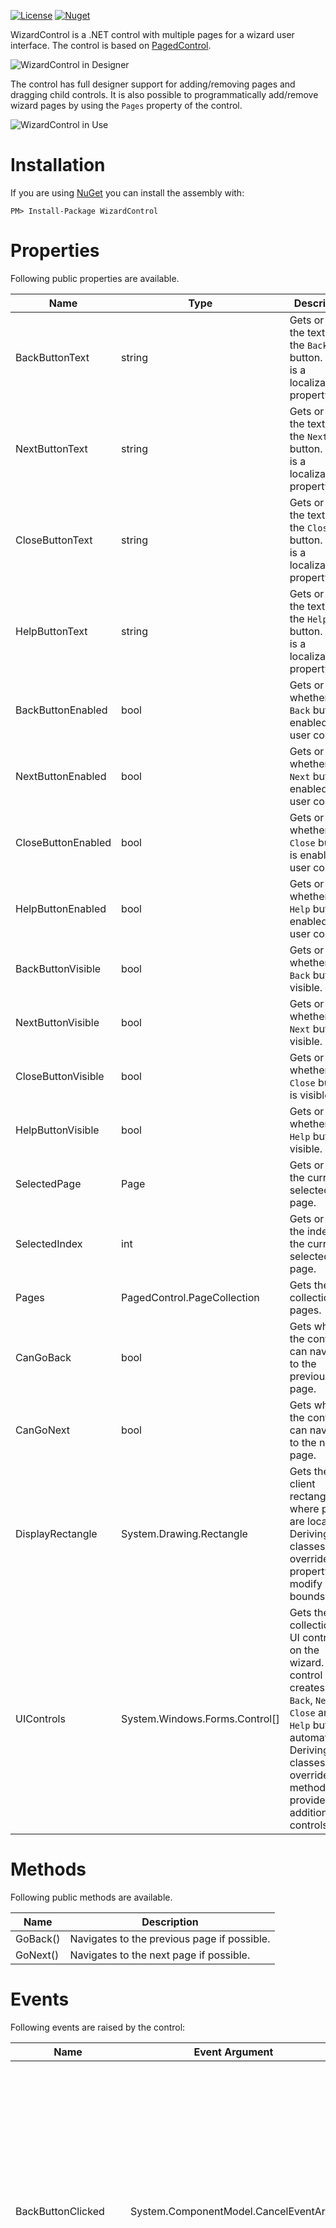 [![License](http://img.shields.io/github/license/oozcitak/wizardcontrol.svg?style=flat-square)](https://opensource.org/licenses/MIT)
[![Nuget](https://img.shields.io/nuget/v/WizardControl.svg?style=flat-square)](https://www.nuget.org/packages/WizardControl)

WizardControl is a .NET control with multiple pages for a wizard user interface. The control is based on [PagedControl](https://github.com/oozcitak/PagedControl).

![WizardControl in Designer](https://raw.githubusercontent.com/wiki/oozcitak/WizardControl/WizardControl.designer.png)

The control has full designer support for adding/removing pages and dragging child controls. It is also possible to programmatically add/remove wizard pages by using the `Pages` property of the control.

![WizardControl in Use](https://raw.githubusercontent.com/wiki/oozcitak/WizardControl/WizardControl.in_use.png)

# Installation #

If you are using [NuGet](https://nuget.org/) you can install the assembly with:

`PM> Install-Package WizardControl`

# Properties #

Following public properties are available.

|Name|Type|Description|
|----|----|-----------|
|BackButtonText    |string                        |Gets or sets the text of the `Back` button. This is a localizable property.|
|NextButtonText    |string                        |Gets or sets the text of the `Next` button. This is a localizable property.|
|CloseButtonText   |string                        |Gets or sets the text of the `Close` button. This is a localizable property.|
|HelpButtonText    |string                        |Gets or sets the text of the `Help` button. This is a localizable property.|
|BackButtonEnabled |bool                          |Gets or sets whether the `Back` button is enabled by user code.|
|NextButtonEnabled |bool                          |Gets or sets whether the `Next` button is enabled by user code.|
|CloseButtonEnabled|bool                          |Gets or sets whether the `Close` button is enabled by user code.|
|HelpButtonEnabled |bool                          |Gets or sets whether the `Help` button is enabled by user code.|
|BackButtonVisible |bool                          |Gets or sets whether the `Back` button is visible.|
|NextButtonVisible |bool                          |Gets or sets whether the `Next` button is visible.|
|CloseButtonVisible|bool                          |Gets or sets whether the `Close` button is visible.|
|HelpButtonVisible |bool                          |Gets or sets whether the `Help` button is visible.|
|SelectedPage      |Page                          |Gets or sets the currently selected page.|
|SelectedIndex     |int                           |Gets or sets the index of the currently selected page.|
|Pages             |PagedControl.PageCollection   |Gets the collection of pages.|
|CanGoBack         |bool                          |Gets whether the control can navigate to the previous page.|
|CanGoNext         |bool                          |Gets whether the control can navigate to the next page.|
|DisplayRectangle  |System.Drawing.Rectangle      |Gets the client rectangle where pages are located. Deriving classes can override this property to modify page bounds.|
|UIControls        |System.Windows.Forms.Control[]|Gets the collection of UI controls on the wizard. The control creates the `Back`, `Next`, `Close` and `Help` buttons automatically. Deriving classes can override this method to provide additional UI controls.|

# Methods #

Following public methods are available.

|Name|Description|
|----|-----------|
|GoBack()|Navigates to the previous page if possible.|
|GoNext()|Navigates to the next page if possible.|

# Events #

Following events are raised by the control:

|Name|Event Argument|Description|
|----|--------------|-----------|
|BackButtonClicked |System.ComponentModel.CancelEventArgs|Occurs when the `Back` button of the wizard is clicked by the user. The control switches to the previous page (if any) by default. It is possible to cancel the default page switching behavior by setting `Cancel = true` of the event arguments while handling the event.|
|NextButtonClicked |System.ComponentModel.CancelEventArgs|Occurs when the `Next` button of the wizard is clicked by the user. The control switches to the next page (if any) by default. It is possible to cancel the default page switching behavior by setting `Cancel = true` of the event arguments while handling the event.|
|CloseButtonClicked|System.ComponentModel.CancelEventArgs|Occurs when the `Close` button of the wizard is clicked by the user. The control closes the containing form by default. It is possible to cancel the default behavior by setting `Cancel = true` of the event arguments while handling the event.|
|HelpButtonClicked |System.EventArgs                     |Occurs when the `Help` button of the wizard is clicked by the user.|
|CurrentPageChanging|PagedControl.PageChangingEventArgs|Occurs before the selected page changes. The event arguments contains references to the currently selected page and the page to become selected. It is possible to make the control navigate to a different page by setting the `NewPage` property of the event arguments, or to cancel navigation entirely by setting `Cancel = true` while handling the event.|
|CurrentPageChanged |PagedControl.PageChangedEventArgs |Occurs after the selected page changes. The event arguments contains references to the currently selected page and the previous selected page.|
|PageAdded  |PagedControl.PageEventArgs|Occurs after a new page is added to the page collection. The event arguments contains a reference to the new page.|
|PageRemoved|PagedControl.PageEventArgs|Occurs after an existing page is removed from the page collection. The event arguments contains a reference to the removed page.|
|PageValidating|PagedControl.PageValidatingEventArgs|Occurs before the selected page changes and it needs to be validated. The event arguments contains a reference to the currently selected page. By setting `Cancel = true` while handling the event, the validation stops and the selected page is not changed.|
|PageValidated |PagedControl.PageEventArgs          |Occurs before the selected page changes and after it is successfully validated. The event arguments contains a reference to the currently selected page.|
|PageHidden    |PagedControl.PageEventArgs          |Occurs before the selected page changes and after the currently selected page is hidden. The event arguments contains a reference to the page.|
|PageShown     |PagedControl.PageEventArgs          |Occurs before the selected page changes and the page to become selected is shown. The event arguments contains a reference to the page.|
|PagePaint       |PagedControl.PagePaintEventArgs|Occurs when a page is needed to be painted. The control paints the background of the pages by default. |
|UpdateUIControls|System.EventArgs               |Occurs when the visual states of the user interface controls are needed to be updated. The control handles the visual states of the `Back`, `Next`, `Close` and `Help` buttons automatically when the selected page changes. If any custom UI controls are added by overriding the `UIControls` property, visual states of those controls should be handled in this event.|
